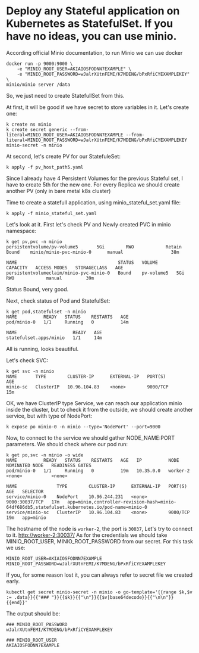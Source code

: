 # Deploy any Stateful application on Kubernetes as StatefulSet. If you have no ideas, you can use minio.

According official Minio documentation, to run Minio we can use docker 

    docker run -p 9000:9000 \
        -e "MINIO_ROOT_USER=AKIAIOSFODNN7EXAMPLE" \
        -e "MINIO_ROOT_PASSWORD=wJalrXUtnFEMI/K7MDENG/bPxRfiCYEXAMPLEKEY" \
    minio/minio server /data

So, we just need to create StatefullSet from this.   

At first, it will be good if we have secret to store variables in it. Let's create one:

    k create ns minio
    k create secret generic --from-literal=MINIO_ROOT_USER=AKIAIOSFODNN7EXAMPLE --from-literal=MINIO_ROOT_PASSWORD=wJalrXUtnFEMI/K7MDENG/bPxRfiCYEXAMPLEKEY minio-secret -n minio

At second, let's create PV for our StatefuleSet:   

    k apply -f pv_host_path5.yaml

Since I already have 4 Persistent Volumes for the previous Stateful set, I have to create 5th for the new one. For every Replica we should create another PV (only in bare metal k8s cluster)

Time to create a statefull application, using minio_stateful_set.yaml file:

    k apply -f minio_stateful_set.yaml

Let's look at it. First let's check PV and Newly created PVC in minio namespace:

    k get pv,pvc -n minio
    persistentvolume/pv-volume5       5Gi        RWO            Retain           Bound    minio/minio-pvc-minio-0      manual                  38m

    NAME                                      STATUS   VOLUME       CAPACITY   ACCESS MODES   STORAGECLASS   AGE
    persistentvolumeclaim/minio-pvc-minio-0   Bound    pv-volume5   5Gi        RWO            manual         39m

Status Bound, very good.   

Next, check status of Pod and StatefulSet:   

    k get pod,statefulset -n minio
    NAME          READY   STATUS    RESTARTS   AGE
    pod/minio-0   1/1     Running   0          14m

    NAME                     READY   AGE
    statefulset.apps/minio   1/1     14m

All is running, looks beautiful.

Let's check SVC: 

    k get svc -n minio
    NAME       TYPE        CLUSTER-IP      EXTERNAL-IP   PORT(S)          AGE
    minio-sc   ClusterIP   10.96.104.83    <none>        9000/TCP         15m

OK, we have ClusterIP type Service, we can reach our application minio inside the cluster, but to check it from the outside, we should create another service, but with type of NodePort:

    k expose po minio-0 -n minio --type='NodePort' --port=9000

Now, to connect to the service we should gather NODE_NAME:PORT parameters. We should check where our pod run:

    k get po,svc -n minio -o wide
    NAME          READY   STATUS    RESTARTS   AGE   IP          NODE       NOMINATED NODE   READINESS GATES
    pod/minio-0   1/1     Running   0          19m   10.35.0.0   worker-2   <none>           <none>

    NAME               TYPE        CLUSTER-IP      EXTERNAL-IP   PORT(S)          AGE   SELECTOR
    service/minio-0    NodePort    10.96.244.231   <none>        9000:30037/TCP   17m   app=minio,controller-revision-hash=minio-64df686db5,statefulset.kubernetes.io/pod-name=minio-0
    service/minio-sc   ClusterIP   10.96.104.83    <none>        9000/TCP         19m   app=minio

The hostname of the node is `worker-2`, the port is `30037`, Let's try to connect to it. [http://worker-2:30037/](http://worker-2:30037/) As for the credentials we should take MINIO_ROOT_USER, MINIO_ROOT_PASSWORD from our secret. For this task we use:

    MINIO_ROOT_USER=AKIAIOSFODNN7EXAMPLE
    MINIO_ROOT_PASSWORD=wJalrXUtnFEMI/K7MDENG/bPxRfiCYEXAMPLEKEY

If you, for some reason lost it, you can always refer to secret file we created early.

    kubectl get secret minio-secret -n minio -o go-template='{{range $k,$v := .data}}{{"### "}}{{$k}}{{"\n"}}{{$v|base64decode}}{{"\n\n"}}{{end}}'

The output should be:

    ### MINIO_ROOT_PASSWORD
    wJalrXUtnFEMI/K7MDENG/bPxRfiCYEXAMPLEKEY

    ### MINIO_ROOT_USER
    AKIAIOSFODNN7EXAMPLE
